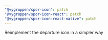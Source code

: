 ```yaml
---
"@vygruppen/spor-icon": patch
"@vygruppen/spor-icon-react": patch
"@vygruppen/spor-icon-react-native": patch
---
```


Reimplement the departure icon in a simpler way
